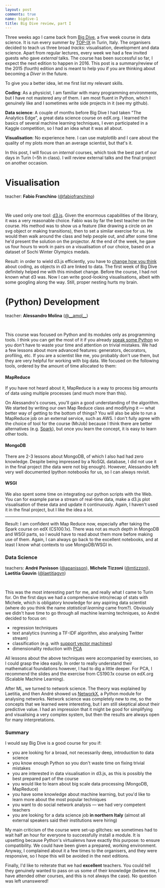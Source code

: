 ```yaml
---
layout: post
comments: true
name: bigdive-1
title: Big Dive review, part I
---
```


Three weeks ago I came back from [Big Dive](www.bigdive.eu), a five week course in data science. It is run every summer by [TOP-IX](http://www.top-ix.org/en/) in Turin, Italy. The organisers decided to teach us three broad *tracks*: visualisation, development and data science. Apart from regular lectures, every week we had a few invited guests who gave *external* talks. The course has been successful so far, I expect the next edition to happen in 2016. This post is a summary/review of the 2015 (fourth) edition and is meant to help you if you are thinking about becoming a *Diver* in the future.

To give you a better idea, let me first list my relevant skills.

**Coding**: As a physicist, I am familiar with many programming environments, but I have not mastered any of them. I am most fluent in Python, which I genuinely like and I sometimes write side projects in it (see my github).

**Data science**: A couple of months before Big Dive I had taken "The Analytics Edge", a great data science course on edX.org. I learned the basics of several machine learning techniques, I even participated in a Kaggle competition, so I had an idea what it was all about.

**Visualisation**: No experience here. I can use matplotlib and I care about the quality of my plots more than an average scientist, but that's it.

In this post, I will focus on *internal* courses, which took the best part of our days in Turin (~5h in class). I will review external talks and the final project on another occasion.

# Visualisation
teacher: **Fabio Franchino** ([@fabiofranchino](https://twitter.com/fabiofranchino))

<br />

We used only one tool: [d3.js](http://d3js.org/). Given the enormous capabilities of the library, it was a very reasonable choice. Fabio was by far the best teacher on the course. His method was to show us a feature (like drawing a circle on an svg object or making transitions), then to set a similar exercise for us. He would then walk around the class and help people out, and after some time he'd present the solution on the projector. At the end of the week, he gave us four hours to work in pairs on a visualisation of our choice, based on a dataset of Sochi Winter Olympics medals.

Result: in order to wield d3.js efficiently, you have to [change how you think](http://bost.ocks.org/mike/join/) about coding, as objects in d3 are linked to data. The first week of Big Dive definitely helped me with this mindset change. Before the course, I had not known what d3 was. Now I can write good-looking visualisations, albeit with some googling along the way. Still, proper nesting hurts my brain.

# (Python) Development

teacher: **Alessandro Molina** ([@\_\_amol\_\_](https://twitter.com/__amol__))

<br />

This course was focused on Python and its modules only as programming tools. I think you can get the most of it if you already [speak some Python](http://themetapicture.com/harry-speaks-python/) so you don't have to waste your time and attention on trivial mistakes. We had a few lessons about more advanced features: generators, decorators, profiling, etc. If you are a scientist like me, you probably don't use them, but they are very helpful for working with big data. We focused on the following tools, ordered by the amount of time allocated to them:

#### MapReduce

If you have not heard about it, MapReduce is a way to process big amounts of data using multiple processes (and much more than this).

On Alessandro's courses, you'll gain a good understanding of the algorithm. We started by writing our own Map Reduce class and modifying it — what better way of getting to the bottom of things? You will also be able to run a MapReduce job on an external service, such as AWS. I don't fully agree with the choice of tool for the course (MrJob) because I think there are better alternatives (e.g. [Spark](http://spark.apache.org/docs/latest/api/python/pyspark.html)), but once you learn the concept, it is easy to learn other tools.

#### MongoDB

There are 2-3 lessons about MongoDB, of which I also had had zero knowledge. Despite being impressed by a NoSQL database, I did not use it in the final project (the data were not big enough). However, Alessandro left very well documented Ipython notebooks for us, so I can always revisit.

#### WSGI

We also spent some time on integrating our python scripts with the Web. You can for example parse a stream of real-time data, make a d3.js plot visualisation of these data and update it continuously. Again, I haven't used it in the final project, but I like the idea a lot.

_____

Result: I am confident with Map Reduce now, especially after taking the Spark course on edX (CS100.1x). There was not as much depth in MongoDB and WSGI parts, so I would have to read about them more before making use of them. Again, I can always go back to the excellent notebooks, and at least I know what contexts to use MongoDB/WSGI in. 

### Data Science
teachers: **André Panisson** ([@apanisson](https://twitter.com/apanisson)), **Michele Tizzoni** ([@mtizzoni](https://twitter.com/mtizzoni)), **Laetitia Gauvin** ([@laetitiagvn](https://twitter.com/laetitiagvn))

<br />

This was the most interesting part for me, and really what I came to Turin for. On the first days we had a comprehensive intro/recap of stats with Michele, which is obligatory knowledge for any aspiring data scientist (where do you think the name _statistical learning_ came from?). Obviously we didn't have time to go through all machine learning techniques, so André decided to focus on:

* regression techniques
* text analytics (running a TF-IDF algorithm, also analysing Twitter stream)
* classification (e.g. with [support vector machines](https://en.wikipedia.org/wiki/Support_vector_machine))
* dimensionality reduction with [PCA](http://setosa.io/ev/principal-component-analysis/)

All lessons about the above techniques were accompanied by exercises, so I could grasp the idea easily. In order to really understand their mathematical foundations however, I had to dig a little deeper. For PCA, I recommend the slides and the exercise from CS190.1x course on edX.org (Scalable Machine Learning).

After ML, we turned to network science. The theory was explained by Laetitia, and then André showed us [NetworkX](https://networkx.github.io/), a Python module for analysing networks. Network science was completely new to me, so the concepts that we learned were interesting, but I am still skeptical about their predictive value. I had an impression that it might be good for simplifying and visualising a very complex system, but then the results are always open for many interpretations.

### Summary

I would say Big Dive is a good course for you if:

* you are looking for a broad, not necessarily deep, introduction to data science
* you know enough Python so you don't waste time on fixing trivial mistakes
* you are interested in data visualisation in d3.js, as this is possibly the best prepared part of the course
* you would like to learn about big scale data processing (MongoDB, MapReduce)
* you have some knowledge about machine learning, but you'd like to learn more about the most popular techniques
* you want to do social network analysis — we had very competent teachers
* you are looking for a data science job **in northern Italy** (almost all external speakers said their institutions were hiring)

My main criticism of the course were set-up glitches: we sometimes had to wait half an hour for everyone to successfully install a module. It is upsetting because Python's virtualenvs have exactly this purpose: to ensure compatibility. We could have been given a prepared, working environment. Anyway, I complained about it a few times to the organisers, and they were responsive, so I hope this will be avoided in the next editions.

Finally, I'd like to reiterate that we had **excellent** teachers. You could tell they genuinely wanted to pass on us some of their knowledge (believe me, I have attended other courses, and this is not always the case). No question was left unanswered!